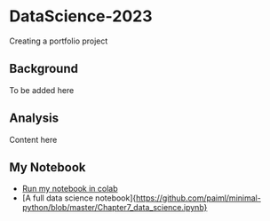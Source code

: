 # DataScience-2023

Creating a portfolio project

## Background

To be added here

## Analysis

Content here

## My Notebook

* [Run my notebook in colab](https://github.com/arunkkumar1/DataScience-2023/blob/main/data_science_nootebook_colab.ipynb)
* [A full data science notebook]{https://github.com/paiml/minimal-python/blob/master/Chapter7_data_science.ipynb}
